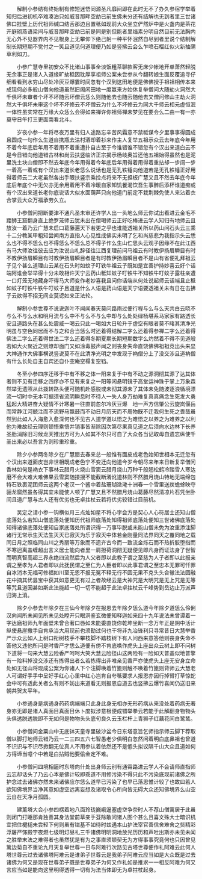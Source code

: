 <!-- { "loadSidebar": true } -->
　　解制小参结有终始制有修短迷悟同源圣凡靡间即在此时无不了办久参宿学举着知归后进初机卒难凑泊只如威音那畔空劫已前生佛未分还有结解也无到者里三世诸佛口挂壁上历代祖师缄口结舌那边且置秪如现前大众坐立俨然炉中是火盏内是茶花开庭砌燕语梁间与威音那畔空劫已前是同是别但能者里缁素分明自然目前无法胸内无心外不见器界内不见根身上无攀仰下绝己躬一种平怀泯然自尽到者里说个结制解制长期短期不觉付之一笑且道见何道理便乃如是竖拂云会么乍喷石榴红似火新抽蒲草利如刀。

　　小参广慧寺里初安众不比诸山事事全淡饭粗茶聊款客无床少帐地开单萧然轻脱无余事正是诸人入道缘旷劫秪因耽厚享祖师公案未尝参从今翻转娘生面反覆追寻仔细看看到水穷山尽处冷灰豆爆霎时间忽有个汉到这田地便是佛佛授手祖祖相传本来成现何必多般山僧向他道虽然旧阁闲田地一度赢来方始休复举僧问大随劫火洞然大千俱坏未审者个坏不坏随云坏僧云恁么则随他去也随云随他去又僧问修山主劫火洞然大千俱坏未审这个坏不坏修云不坏僧云为什么不坏修云为同大千师云相元虚恒泯一体性虽实常在万缘大众恁么会得如来禅许你祖师禅未梦见在要会么二由一有一亦莫守日午打三更面南看北斗。

　　岁夜小参一年将尽夜万里有归人途路忘辛苦风霜意不禁祗谋今夕里事事得圆成且圆成一句作么生道自携瓶去沽村酒却着衫来作主人复举五祖示众云去年底今年用不着今年底后年用不着用不着重遭扑自古至于今谁错谁不错忽有个汉出来道白云不是今日错向他道错古林和尚云扶竖临济正宗揭示杨岐奥旨还他五祖始得虽然也是泥里洗土块山僧即不然去年底今年用得着今年底后年用得着用得着重拈却一步阔一步一着高一着或有个汉出来道长老恁么说话也是无孔铁锤向他道若是无孔铁锤正好用得着师云二大老虽然各出手眼扶竖宗乘捡点将来不无担板广慧又且不然去年底今年底后年底个中无欠亦无余用着用不着冷暖自家知饥餐渴饮吾生事醉后添杯谁道痴或有个汉出来道长老你底说话大似水面葫芦只向他道门前定不栽荆棘免使人来沾着衣合掌云大众万福承劳久立。

　　小参僧问把断要津不通凡圣未审还许学人出一头地么师云你试出看进云金毛不距狮王窟翻身直上绝罗笼师云犹未出在僧喝师云正好吃棒进云学人知归有地师云且放汝一着乃云广慧未启口葛藤遍天下若更之乎也谁能透祖关所以药山问石头云三乘十二分教某甲粗知尝闻南方直指人心见性成佛实未明了乞和尚慈悲为我指示头云恁么也不得不恁么也不得恁么不恁么总不得子作么生山伫思头云观子因缘不在此江西有马大师汝往彼去应为汝说山礼辞径往江西复理前问马祖云有时教伊扬眉瞬目有时不教伊扬眉瞬目有时教伊扬眉瞬目者是有时教伊扬眉瞬目者不是山有省便礼拜祖云子见个甚么道理山云某在石头时如蚊子叮铁牛祖云子既如是宜善护持妙喜云好个话端阿谁会举举得十分未敢相许天宁云药山秪知蚊子叮铁牛不知铁牛叮蚊子露柱亲遭一口灯笼无地藏身吓得马大师变作老妙喜我且问你话端从何处说起师云话端且止秪如蚊子叮铁牛铁牛叮蚊子且道是什么人语是药山语是天宁语要透祖关未有日在击拂子云欲得不招无间业莫谤如来正法轮。

　　解制小参世尊不说说迦叶不闻闻春天莫问路雨过便行程与么与么天共白云晓不与么不与么水和明月流与么中不与么不与么中却与么处处绿杨堪系马家家有路透长安且道路头在甚么处震威一喝云只此一喝如大日轮升于虚空有眼者莫不睹其清净光明虽与空色同居而不与之和合当恁么时还着得结解二字么还着得参禅二字么还着得佛法二字么还着得世法二字么还着得冬期夏期长期短期数字么灼然着不得不见道般若如大火聚近之则燎却面门又如涂毒鼓声闻之则丧身失命直饶佛佛祖祖竞出头来显大神通作大佛事横说竖说莫不在此清净光明之中发现于衲僧分上了没交涉且道衲僧有什么长处自主自宾还自仆空庵空榻复空铛。

　　冬至小参四序迁移于中有不移之体一阳来复于中有不动之源洞彻其源了达其体者则不见有迁移之四序亦不见有来复之一阳等闲悬明镜于高堂运神珠于掌上万象森然举无遗照从此拨转路头便可随机赴感脱或未彻其源未了其体未免随波逐浪循境漂流一切时中无本可据须省流阴瞬息时不待人一失人身万劫难复真真痛念生死发大勇猛起大精进奋大疑情不计寒暑一往直前忽尔冷灰豆爆　地一声方信肇公云旋岚偃岳而常静江河兢注而不流野马飘鼓而不动日月历天而不周物既不迁我何生死之畏哉虽然到此如人入海愈入愈深何也不见古人道学道以悟之为难悟之以养之为难养之以利他为难故经云理则顿悟乘悟并销事皆渐除因次第尽果真见道之后须向水边林下长养圣胎消除旧习候龙天推出方可为人如其不尔只可自了大众各当记取毋自遗忘纵使千圣出来必以吾言为则珍重珍重。

　　除夕小参两冬除夕在广慧腊去春来总一般惟有面皮成老色始知世相本无迁忽有个汉出来道面皮岂非世相既成老色宁不变迁向他道今岁今朝尽来年来日新复举僧问香林如何是衲衣下事林云腊月火烧山雪窦云腊月烧山万种千般翘松鹤冷踏雪人寒达磨不会大难大难佛果云雪窦随搂搜不能截断淆讹道林则不然腊月烧山特地无端绵包特石铁裹泥团师云这两个老汉一个酱中着盐珊瑚潋滟十洲春一个雪里送炭蟾蜍映夺骊龙窟然虽各得其宜未能使人顿了广慧又且不然腊月烧山葛藤尽然清凉片石凭坐卧间且道广慧与古人还有优劣也无卓拄杖云若将优劣较错过目前机。

　　吴定之请小参一钩横似月三点灿如星不将心字会方是契心人心符居士还知山僧底落处么若知山僧底落处便知历代祖师底落处知得祖师底落处便知三世诸佛底落处知得诸佛底落处便知自家底落处所谓识得一万事毕脱或未能山僧未免为汝重添注脚诸行无常示生灭法生灭灭已寂灭为乐于寂灭中体若金刚量同法界同天之覆同地之载同日月之照临同山川之秀丽等万象而不遗齐古今而一致流金烁石而不热折胶堕指而不寒迥离盖缠超出言义居士能向者里一肩担荷洞彻无疑便见即凡身而证法身了世智而明真智高超三界永绝四流然后为人父者即以此教子谓之至慈为人子者即以此报亲谓之至孝为人君者即以此抚民谓之至仁为人臣者即以此事君谓之至忠本无罪可忏罪自冰消本无福可修福如川至无恩不报无冤不释无行不圆无果不克头头合辙法法圆融花中摘其优昙宝中获其如意更无有过上者故经云是大神咒是大明咒是无上咒是无等等咒且道因甚如斯此法能超一切一切不能超于此法卓拄杖云千峰势到岳边止万派声归海上消。

　　除夕小参去年除夕在三仙今年除夕在报恩去年除夕恁么道今年除夕道恁么伶俐汉向闻所未闻见所未见处瞠开只眼洞鉴玄微便知释迦如来四十九年说法未曾谭着一字达磨祖师九年面壁未曾合著口唇如未能委直饶你乾坤坐断一念万年正是阴中活计纵使悬崖撒手自肯承当大用现前也须勘过何也干将非九冶锋利只寻常昔日大慧举香严示众云如人上树口衔树枝手不攀枝脚不踏枝树下有人问西来意答他则丧身失命不答他又违他所问是时香严才恁么道便有傍不肯底唤作虎头上座出众云树上即不问树下道将一句来大慧云险香严呵呵大笑大慧云险径山这两险有一险如天普盖似地普擎有一险料掉没交涉还有拣得出者么若拣得出非唯亲见香严亦使虎头上座无安身立命处如无径山将现成公案为你诸人下个注脚唤着竹篦则触不唤着竹篦则背师云大慧老人可谓好手手中呈好手红心心里中红心岂肯自夸秪要求人报恩亦因行掉臂打草惊蛇会中可有透此关者么有则不妨出来道看无则报恩自道去也竖拂云爆竹喜闻仍送旧来朝共贺太平年。

　　小参通身是病通身药药病端端只此身此身无相亦无形药病从来没处着药病无著身亦无即是诸人真面目真面目休卜度拟涉意根便成错举拳云若能于此解翻身物物头头俱透脱透脱即不无如何是物物头头底句良久云玉栏杆上青狮子红藕花间白鹭鸶。

　　小参僧问金粟山中无底钵天童寺里破沙盆今日东塔意旨乞师指示师云脚下荐取僧以脚打地师云错乃云一二三四五六七智愚老少俱明白忽然问着明白底鼻祖也曾道不识识与不识尽掀翻无位真人不用参认着依然还不是低头拟议隔千山大众且道如何方得谛当噫个中若是白拈贼他要偷金定不难。

　　小参僧问四境相逼时东塔向什处出身师云别有通霄路进云学人不会请师直指师云忘却话头了乃云心本是佛计较即乖道不用修污染不得只此不污染底现前诸佛之所护念过去诸佛亦然未来诸佛应尔恁么道早已污染了也早已落思惟计较了也故曰若人欲知佛境界当净其意如虚空远离妄想及诸取令心所向皆无碍大众还知佛境界么山空云自在天净月孤圆。

　　建薰塔大会小参四楞着地八面玲珑巍峨逼塞虚空争奈时人不荐山僧寓居于此虽则闭门打睡那肯独善其身法堂前草亲手芟除敢问诸人图个甚么且喜文殊大士暗识机宜把住楗槌未尝轻下何则虽有镃基不如待时兹遇本山护法宰官善信舍难舍之赀精彩浮屠严饰殿宇夜燃七级明灯昼礼三千诸佛明明洞地放光历历和声吐出斯亦未见未闻之胜举末法之难得者也虽然犹是有为之事直须顿契无为方得事事究竟何也只因曾见篱边菊自不重论九月天复举世尊一日与阿难行次路见古塔世尊便作礼阿难云此何人塔世尊云过去诸佛塔阿难云是谁弟子世尊云是我弟子阿难云应当如是大众既是过去诸佛为何又是现在世尊弟子既是世尊弟子为何又作礼如是推求一一相反阿难为何又言应当如是能向这里明得透得一切有为法当体即无为卓拄杖起身。

